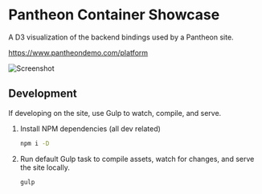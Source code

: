# Pantheon Container Showcase

A D3 visualization of the backend bindings used by a Pantheon site.

https://www.pantheondemo.com/platform

![Screenshot](http://i.imgur.com/trhtMfz.png)

## Development

If developing on the site, use Gulp to watch, compile, and serve.

1. Install NPM dependencies (all dev related)
    ```bash
    npm i -D
    ```
2. Run default Gulp task to compile assets, watch for changes, and serve the site locally.
    ```bash
    gulp
    ```
